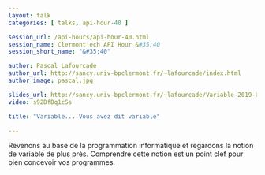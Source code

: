 ```yaml
---
layout: talk
categories: [ talks, api-hour-40 ]

session_url: /api-hours/api-hour-40.html
session_name: Clermont'ech API Hour &#35;40
session_short_name: "&#35;40"

author: Pascal Lafourcade
author_url: http://sancy.univ-bpclermont.fr/~lafourcade/index.html
author_image: pascal.jpg

slides_url: http://sancy.univ-bpclermont.fr/~lafourcade/Variable-2019-Clermontech.pdf
video: s92DfDq1cSs

title: "Variable... Vous avez dit variable"

---
```


Revenons au base de la programmation informatique et regardons la notion de
variable de plus près. Comprendre cette notion est un point clef pour bien concevoir
vos programmes.

